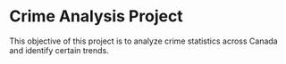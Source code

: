 # Crime Analysis Project

This objective of this project is to analyze crime statistics across Canada and identify certain trends.